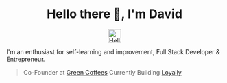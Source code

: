 <div align="center"> <h1> Hello there 👋, I'm David</h1> <img src="https://media.giphy.com/media/qcSlTCrrrFbNxi3GEX/source.gif" alt="Hello World I'm David" width="30"/>
</div>

I'm an enthusiast for self-learning and improvement, Full Stack Developer & Entrepreneur.

> Co-Founder at [Green Coffees](https://www.greencoffees.es)
> Currently Building [Loyally](https://www.https://loyally-app-demo.vercel.app)

<!--
**Kravid-Z/Kravid-Z** is a ✨ _special_ ✨ repository because its `README.md` (this file) appears on your GitHub profile.

Here are some ideas to get you started:

- 🔭 I’m currently working on ...
- 🌱 I’m currently learning ...
- 👯 I’m looking to collaborate on ...
- 🤔 I’m looking for help with ...
- 💬 Ask me about ...
- 📫 How to reach me: ...
- 😄 Pronouns: ...
- ⚡ Fun fact: ...
-->
